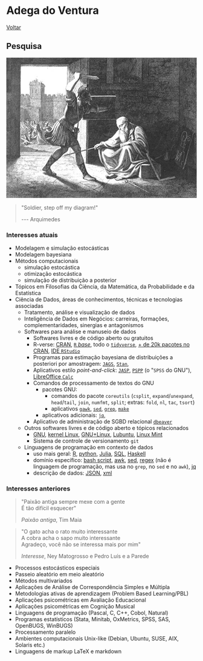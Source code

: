 # Adega do Ventura

[Voltar](README.md)

## Pesquisa

![A morte de Arquimedes](img/arquimedes.jpeg)

> "Soldier, step off my diagram!"
>
> --- Arquimedes

### Interesses atuais

-   Modelagem e simulação estocásticas
-   Modelagem bayesiana
-   Métodos computacionais
    -   simulação estocástica
    -   otimização estocástica
    -   simulação de distribuição a posterior
-   Tópicos em Filosofias da Ciência, da Matemática, da Probabilidade e da Estatística
-   Ciência de Dados, áreas de conhecimentos, técnicas e tecnologias associadas
    -   Tratamento, análise e visualização de dados
    -   Inteligência de Dados em Negócios: carreiras, formações, complementaridades, sinergias e antagonismos
    -   Softwares para análise e manuseio de dados
        -   Softwares livres e de código aberto ou gratuitos
        -   R-verse: 
            [CRAN](https://cran.r-project.org/),
            [`R` *base*](https://cran.r-project.org/manuals.html),
            todo o [`tidyverse`](https://www.tidyverse.org/),
            [+ de 20k pacotes no CRAN](https://cran.r-project.org/web/packages/index.html),
            [IDE `RStudio`](https://posit.co/products/open-source/rstudio/)
        -   Programas para estimação bayesiana de distribuições a posteriori por amostragem:
            [`JAGS`](https://mcmc-jags.sourceforge.io/),
            [`Stan`](https://mc-stan.org/), 
        -   Aplicativos estilo *point-and-click*: 
            [`JASP`](https://jasp-stats.org/), 
            [`PSPP`](https://www.gnu.org/software/pspp/) (o "`SPSS` do GNU"), 
            [LibreOffice `Calc`](https://www.libreoffice.org/discover/calc/)
        -   Comandos de processamento de textos do GNU
            -   pacotes GNU:
                -   comandos do pacote `coreutils` 
                    (`csplit`, `expand`/`unexpand`, `head`/`tail`, `join`, `numfmt`, `split`; 
                    extras: `fold`, `nl`, `tac`, `tsort`)
                -   aplicativos 
                    [`gawk`](https://en.wikipedia.org/wiki/AWK),
                    [`sed`](https://en.wikipedia.org/wiki/Sed),
                    [`grep`](https://en.wikipedia.org/wiki/Grep),
                    [`make`](https://en.wikipedia.org/wiki/Make_(software))
            -   aplicativos adicionais: [`jq`](https://jqlang.github.io/jq),
        -   Aplicativo de administração de SGBD relacional [`dbeaver`](https://dbeaver.io/)
    -   Outros softwares livres e de código aberto e tópicos relacionados
        -   [GNU](https://www.gnu.org/), 
            [kernel Linux](https://kernel.org/),
            [GNU+Linux](https://en.wikipedia.org/wiki/GNU/Linux_naming_controversy),
            [Lubuntu](https://lubuntu.me/), 
            [Linux Mint](https://linuxmint.com/)
        -   Sistema de controle de versionamento `git`
    -   Linguagens de programação em contexto de dados
        -   uso mais geral: 
            [R](https://en.wikipedia.org/wiki/R_(programming_language)), 
            [python](https://en.wikipedia.org/wiki/Python_(programming_language)), 
            [Julia](https://en.wikipedia.org/wiki/Julia_(programming_language)), 
            [SQL](https://en.wikipedia.org/wiki/SQL), 
            [Haskell](https://en.wikipedia.org/wiki/Haskell)
        -   domínio específico: 
            [bash script](https://www.gnu.org/software/bash/manual/bash.html), 
            [awk](https://www.gnu.org/software/gawk/manual/html_node/index.html), 
            [sed](https://www.gnu.org/software/sed/manual/sed.html), 
            [regex](https://en.wikipedia.org/wiki/Regular_expression#Syntax) 
            (não é linguagem de programação, mas usa no `grep`, no `sed` e no `awk`), 
            [jq](https://jqlang.github.io/jq/manual/)
        -   descrição de dados: 
            [JSON](https://en.wikipedia.org/wiki/JSON), 
            [xml](https://www.w3.org/TR/xml/)

### Interesses anteriores

> "Paixão antiga sempre mexe com a gente\
> É tão difícil esquecer"
>
> *Paixão antiga*, Tim Maia

> "O gato acha o rato muito interessante\
> A cobra acha o sapo muito interessante\
> Agradeço, você não se interessa mais por mim"
>
> *Interesse*, Ney Matogrosso e Pedro Luís e a Parede

-   Processos estocásticos especiais
-   Passeio aleatório em meio aleatório
-   Métodos multivariados
-   Aplicações de Análise de Correspondência Simples e Múltipla
-   Metodologias ativas de aprendizagem (Problem Based Learning/PBL)
-   Aplicações psicométricas em Avaliação Educacional
-   Aplicações psicométricas em Cognição Musical
-   Linguagens de programação (Pascal, C, C++, Cobol, Natural)
-   Programas estatísticos (Stata, Minitab, OxMetrics, SPSS, SAS, OpenBUGS, WinBUGS)
-   Processamento paralelo
-   Ambientes computacionais Unix-like (Debian, Ubuntu, SUSE, AIX, Solaris etc.)
-   Linguagens de markup LaTeX e markdown

